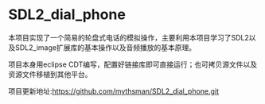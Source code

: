 # SDL2_dial_phone
本项目实现了一个简易的轮盘式电话的模拟操作，主要利用本项目学习了SDL2以及SDL2_image扩展库的基本操作以及音频播放的基本原理。

项目本身用eclipse CDT编写，配置好链接库即可直接运行；也可拷贝源文件以及资源文件移植到其他平台。

项目更新地址:https://github.com/mythsman/SDL2_dial_phone.git
